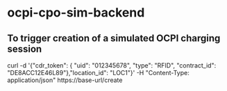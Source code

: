 # ocpi-cpo-sim-backend

## To trigger creation of a simulated OCPI charging session
curl -d '{"cdr_token": { "uid": "012345678", "type": "RFID", "contract_id":  "DE8ACC12E46L89"},"location_id": "LOC1"}' -H "Content-Type: application/json" https://base-url/create